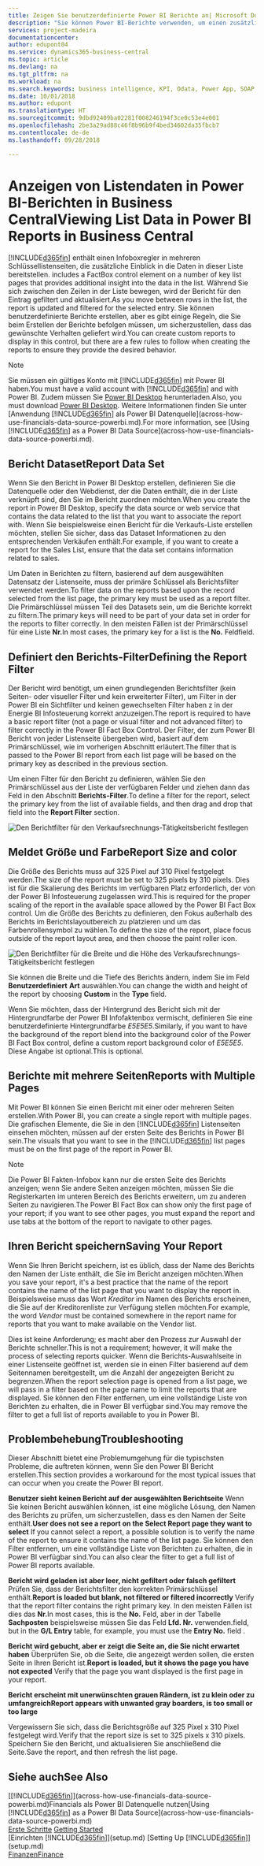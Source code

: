 ```yaml
---
title: Zeigen Sie benutzerdefinierte Power BI Berichte an| Microsoft Docs
description: "Sie können Power BI-Berichte verwenden, um einen zusätzlichen Einblick in Daten in Listen zu gewinnen."
services: project-madeira
documentationcenter: 
author: edupont04
ms.service: dynamics365-business-central
ms.topic: article
ms.devlang: na
ms.tgt_pltfrm: na
ms.workload: na
ms.search.keywords: business intelligence, KPI, Odata, Power App, SOAP, analysis
ms.date: 10/01/2018
ms.author: edupont
ms.translationtype: HT
ms.sourcegitcommit: 9dbd92409ba02281f008246194f3ce0c53e4e001
ms.openlocfilehash: 2be3a29ad88c46f8b96b9f4bed34602da35fbcb7
ms.contentlocale: de-de
ms.lasthandoff: 09/28/2018

---
```

# <a name="viewing-list-data-in-power-bi-reports-in-business-central"></a><span data-ttu-id="bb121-103">Anzeigen von Listendaten in Power BI-Berichten in Business Central</span><span class="sxs-lookup"><span data-stu-id="bb121-103">Viewing List Data in Power BI Reports in Business Central</span></span> 
[!INCLUDE[d365fin](includes/d365fin_md.md)] <span data-ttu-id="bb121-104">enthält einen Infoboxregler in mehreren Schlüssellistenseiten, die zusätzliche Einblick in die Daten in dieser Liste bereitstellen.</span><span class="sxs-lookup"><span data-stu-id="bb121-104"> includes a FactBox control element on a number of key list pages that provides additional insight into the data in the list.</span></span> <span data-ttu-id="bb121-105">Während Sie sich zwischen den Zeilen in der Liste bewegen, wird der Bericht für den Eintrag gefiltert und aktualisiert.</span><span class="sxs-lookup"><span data-stu-id="bb121-105">As you move between rows in the list, the report is updated and filtered for the selected entry.</span></span> <span data-ttu-id="bb121-106">Sie können benutzerdefinierte Berichte erstellen, aber es gibt einige Regeln, die Sie beim Erstellen der Berichte befolgen müssen, um sicherzustellen, dass das gewünschte Verhalten geliefert wird.</span><span class="sxs-lookup"><span data-stu-id="bb121-106">You can create custom reports to display in this control, but there are a few rules to follow when creating the reports to ensure they provide the desired behavior.</span></span>  

> [!NOTE]  
>   <span data-ttu-id="bb121-107">Sie müssen ein gültiges Konto mit [!INCLUDE[d365fin](includes/d365fin_md.md)] mit Power BI haben.</span><span class="sxs-lookup"><span data-stu-id="bb121-107">You must have a valid account with [!INCLUDE[d365fin](includes/d365fin_md.md)] and with Power BI.</span></span> <span data-ttu-id="bb121-108">Zudem müssen Sie [Power BI Desktop](https://powerbi.microsoft.com/en-us/desktop/) herunterladen.</span><span class="sxs-lookup"><span data-stu-id="bb121-108">Also, you must download [Power BI Desktop](https://powerbi.microsoft.com/en-us/desktop/).</span></span> <span data-ttu-id="bb121-109">Weitere Informationen finden Sie unter [Anwendung [!INCLUDE[d365fin](includes/d365fin_md.md)] als Power BI Datenquelle](across-how-use-financials-data-source-powerbi.md).</span><span class="sxs-lookup"><span data-stu-id="bb121-109">For more information, see [Using [!INCLUDE[d365fin](includes/d365fin_md.md)] as a Power BI Data Source](across-how-use-financials-data-source-powerbi.md).</span></span>  

## <a name="report-data-set"></a><span data-ttu-id="bb121-110">Bericht Dataset</span><span class="sxs-lookup"><span data-stu-id="bb121-110">Report Data Set</span></span>
<span data-ttu-id="bb121-111">Wenn Sie den Bericht in Power BI Desktop erstellen, definieren Sie die Datenquelle oder den Webdienst, der die Daten enthält, die in der Liste verknüpft sind, den Sie im Bericht zuordnen möchten.</span><span class="sxs-lookup"><span data-stu-id="bb121-111">When you create the report in Power BI Desktop, specify the data source or web service that contains the data related to the list that you want to associate the report with.</span></span> <span data-ttu-id="bb121-112">Wenn Sie beispielsweise einen Bericht für die Verkaufs-Liste erstellen möchten, stellen Sie sicher, dass das Dataset Informationen zu den entsprechenden Verkäufen enthält.</span><span class="sxs-lookup"><span data-stu-id="bb121-112">For example, if you want to create a report for the Sales List, ensure that the data set contains information related to sales.</span></span>  

<span data-ttu-id="bb121-113">Um Daten in Berichten zu filtern, basierend auf dem ausgewählten Datensatz der Listenseite, muss der primäre Schlüssel als Berichtsfilter verwendet werden.</span><span class="sxs-lookup"><span data-stu-id="bb121-113">To filter data on the reports based upon the record selected from the list page, the primary key must be used as a report filter.</span></span> <span data-ttu-id="bb121-114">Die Primärschlüssel müssen Teil des Datasets sein, um die Berichte korrekt zu filtern.</span><span class="sxs-lookup"><span data-stu-id="bb121-114">The primary keys will need to be part of your data set in order for the reports to filter correctly.</span></span> <span data-ttu-id="bb121-115">In den meisten Fällen ist der Primärschlüssel für eine Liste **Nr.**</span><span class="sxs-lookup"><span data-stu-id="bb121-115">In most cases, the primary key for a list is the **No.**</span></span> <span data-ttu-id="bb121-116">Feld</span><span class="sxs-lookup"><span data-stu-id="bb121-116">field.</span></span>  

## <a name="defining-the-report-filter"></a><span data-ttu-id="bb121-117">Definiert den Berichts-Filter</span><span class="sxs-lookup"><span data-stu-id="bb121-117">Defining the Report Filter</span></span>
<span data-ttu-id="bb121-118">Der Bericht wird benötigt, um einen grundlegenden Berichtsfilter (kein Seiten- oder visueller Filter und kein erweiterter Filter), um Filter in der Power BI ein Sichtfilter und keinen gewechselten Filter haben z in der Energie BI Infosteuerung korrekt anzuzeigen.</span><span class="sxs-lookup"><span data-stu-id="bb121-118">The report is required to have a basic report filter (not a page or visual filter and not advanced filter) to filter correctly in the Power BI Fact Box Control.</span></span> <span data-ttu-id="bb121-119">Der Filter, der zum Power BI Bericht von jeder Listenseite übergeben wird, basiert auf dem Primärschlüssel, wie im vorherigen Abschnitt erläutert.</span><span class="sxs-lookup"><span data-stu-id="bb121-119">The filter that is passed to the Power BI report from each list page will be based on the primary key as described in the previous section.</span></span>  

<span data-ttu-id="bb121-120">Um einen Filter für den Bericht zu definieren, wählen Sie den Primärschlüssel aus der Liste der verfügbaren Felder und ziehen dann das Feld in den Abschnitt **Berichts-Filter**.</span><span class="sxs-lookup"><span data-stu-id="bb121-120">To define a filter for the report, select the primary key from the list of available fields, and then drag and drop that field into the **Report Filter** section.</span></span>  

![Den Berichtfilter für den Verkaufsrechnungs-Tätigkeitsbericht festlegen](./media/across-how-use-powerbi-reports-factbox/financials-powerbi-report-filter.png)

## <a name="report-size-and-color"></a><span data-ttu-id="bb121-122">Meldet Größe und Farbe</span><span class="sxs-lookup"><span data-stu-id="bb121-122">Report Size and color</span></span>
<span data-ttu-id="bb121-123">Die Größe des Berichts muss auf 325 Pixel auf 310 Pixel festgelegt werden.</span><span class="sxs-lookup"><span data-stu-id="bb121-123">The size of the report must be set to 325 pixels by 310 pixels.</span></span> <span data-ttu-id="bb121-124">Dies ist für die Skalierung des Berichts im verfügbaren Platz erforderlich, der von der Power BI Infosteuerung zugelassen wird.</span><span class="sxs-lookup"><span data-stu-id="bb121-124">This is required for the proper scaling of the report in the available space allowed by the Power BI Fact Box control.</span></span> <span data-ttu-id="bb121-125">Um die Größe des Berichts zu definieren, den Fokus außerhalb des Berichts im Berichtslayoutbereich zu platzieren und um das Farbenrollensymbol zu wählen.</span><span class="sxs-lookup"><span data-stu-id="bb121-125">To define the size of the report, place focus outside of the report layout area, and then choose the paint roller icon.</span></span>

![Den Berichtfilter für die Breite und die Höhe des Verkaufsrechnungs-Tätigkeitsbericht festlegen](./media/across-how-use-powerbi-reports-factbox/financials-powerbi-report-sizing.png)

<span data-ttu-id="bb121-127">Sie können die Breite und die Tiefe des Berichts ändern, indem Sie im Feld **Benutzerdefiniert** **Art** auswählen.</span><span class="sxs-lookup"><span data-stu-id="bb121-127">You can change the width and height of the report by choosing **Custom** in the **Type** field.</span></span>

<span data-ttu-id="bb121-128">Wenn Sie möchten, dass der Hintergrund des Bericht sich mit der Hintergrundfarbe der Power BI Infofaktenbox vermischt, definieren Sie eine benutzerdefinierte Hintergrundfarbe *E5E5E5*.</span><span class="sxs-lookup"><span data-stu-id="bb121-128">Similarly, if you want to have the background of the report blend into the background color of the Power BI Fact Box control, define a custom report background color of *E5E5E5*.</span></span> <span data-ttu-id="bb121-129">Diese Angabe ist optional.</span><span class="sxs-lookup"><span data-stu-id="bb121-129">This is optional.</span></span>  

## <a name="reports-with-multiple-pages"></a><span data-ttu-id="bb121-130">Berichte mit mehrere Seiten</span><span class="sxs-lookup"><span data-stu-id="bb121-130">Reports with Multiple Pages</span></span>
<span data-ttu-id="bb121-131">Mit Power BI können Sie einen Bericht mit einer oder mehreren Seiten erstellen.</span><span class="sxs-lookup"><span data-stu-id="bb121-131">With Power BI, you can create a single report with multiple pages.</span></span> <span data-ttu-id="bb121-132">Die grafischen Elemente, die Sie in den [!INCLUDE[d365fin](includes/d365fin_md.md)] Listenseiten einsehen möchten, müssen auf der ersten Seite des Berichts in Power BI sein.</span><span class="sxs-lookup"><span data-stu-id="bb121-132">The visuals that you want to see in the [!INCLUDE[d365fin](includes/d365fin_md.md)] list pages must be on the first page of the report in Power BI.</span></span>  

> [!NOTE]  
>  <span data-ttu-id="bb121-133">Die Power BI Fakten-Infobox kann nur die ersten Seite des Berichts anzeigen; wenn Sie andere Seiten anzeigen möchten, müssen Sie die Registerkarten im unteren Bereich des Berichts erweitern, um zu anderen Seiten zu navigieren.</span><span class="sxs-lookup"><span data-stu-id="bb121-133">The Power BI Fact Box can show only the first page of your report; if you want to see other pages, you must expand the report and use tabs at the bottom of the report to navigate to other pages.</span></span>  

## <a name="saving-your-report"></a><span data-ttu-id="bb121-134">Ihren Bericht speichern</span><span class="sxs-lookup"><span data-stu-id="bb121-134">Saving Your Report</span></span>

<span data-ttu-id="bb121-135">Wenn Sie Ihren Bericht speichern, ist es üblich, dass der Name des Berichts den Namen der Liste enthält, die Sie im Bericht anzeigen möchten.</span><span class="sxs-lookup"><span data-stu-id="bb121-135">When you save your report, it's a best practice that the name of the report contains the name of the list page that you want to display the report in.</span></span> <span data-ttu-id="bb121-136">Beispielsweise muss das Wort *Kreditor* im Namen des Berichts erscheinen, die Sie auf der Kreditorenliste zur Verfügung stellen möchten.</span><span class="sxs-lookup"><span data-stu-id="bb121-136">For example, the word *Vendor* must be contained somewhere in the report name for reports that you want to make available on the Vendor list.</span></span>  

<span data-ttu-id="bb121-137">Dies ist keine Anforderung; es macht aber den Prozess zur Auswahl der Berichte schneller.</span><span class="sxs-lookup"><span data-stu-id="bb121-137">This is not a requirement; however, it will make the process of selecting reports quicker.</span></span> <span data-ttu-id="bb121-138">Wenn die Berichts-Auswahlseite in einer Listenseite geöffnet ist, werden sie in einen Filter basierend auf dem Seitennamen bereitgestellt, um die Anzahl der angezeigten Bericht zu begrenzen.</span><span class="sxs-lookup"><span data-stu-id="bb121-138">When the report selection page is opened from a list page, we will pass in a filter based on the page name to limit the reports that are displayed.</span></span>  <span data-ttu-id="bb121-139">Sie können den Filter entfernen, um eine vollständige Liste von Berichten zu erhalten, die in Power BI verfügbar sind.</span><span class="sxs-lookup"><span data-stu-id="bb121-139">You may remove the filter to get a full list of reports available to you in Power BI.</span></span>  

## <a name="troubleshooting"></a><span data-ttu-id="bb121-140">Problembehebung</span><span class="sxs-lookup"><span data-stu-id="bb121-140">Troubleshooting</span></span>
<span data-ttu-id="bb121-141">Dieser Abschnitt bietet eine Problemumgehung für die typischsten Probleme, die auftreten können, wenn Sie den Power BI Bericht erstellen.</span><span class="sxs-lookup"><span data-stu-id="bb121-141">This section provides a workaround for the most typical issues that can occur when you create the Power BI report.</span></span>  

<span data-ttu-id="bb121-142">**Benutzer sieht keinen Bericht auf der ausgewählten Berichtseite** Wenn Sie keinen Bericht auswählen können, ist eine mögliche Lösung, den Namen des Berichts zu prüfen, um sicherzustellen, dass es den Namen der Seite enthält.</span><span class="sxs-lookup"><span data-stu-id="bb121-142">**User does not see a report on the Select Report page they want to select** If you cannot select a report, a possible solution is to verify the name of the report to ensure it contains the name of the list page.</span></span> <span data-ttu-id="bb121-143">Sie können den Filter entfernen, um eine vollständige Liste von Berichten zu erhalten, die in Power BI verfügbar sind.</span><span class="sxs-lookup"><span data-stu-id="bb121-143">You can also clear the filter to get a full list of Power BI reports available.</span></span>  

<span data-ttu-id="bb121-144">**Bericht wird geladen ist aber leer, nicht gefiltert oder falsch gefiltert** Prüfen Sie, dass der Berichtsfilter den korrekten Primärschlüssel enthält.</span><span class="sxs-lookup"><span data-stu-id="bb121-144">**Report is loaded but blank, not filtered or filtered incorrectly** Verify that the report filter contains the right primary key.</span></span> <span data-ttu-id="bb121-145">In den meisten Fällen ist dies das **Nr.**</span><span class="sxs-lookup"><span data-stu-id="bb121-145">In most cases, this is the **No.**</span></span> <span data-ttu-id="bb121-146">Feld, aber in der Tabelle **Sachposten** beispielsweise müssen Sie das Feld **Lfd. Nr.** verwenden.</span><span class="sxs-lookup"><span data-stu-id="bb121-146">field, but in the **G/L Entry** table, for example, you must use the **Entry No.** field  .</span></span>

<span data-ttu-id="bb121-147">**Bericht wird gebucht, aber er zeigt die Seite an, die Sie nicht erwartet haben** Überprüfen Sie, ob die Seite, die angezeigt werden sollen, die ersten Seite in Ihren Bericht ist.</span><span class="sxs-lookup"><span data-stu-id="bb121-147">**Report is loaded, but it shows the page you have not expected** Verify that the page you want displayed is the first page in your report.</span></span>  

<span data-ttu-id="bb121-148">**Bericht erscheint mit unerwünschten grauen Rändern, ist zu klein oder zu umfangreich**</span><span class="sxs-lookup"><span data-stu-id="bb121-148">**Report appears with unwanted gray boarders, is too small or too large**</span></span>

<span data-ttu-id="bb121-149">Vergewissern Sie sich, dass die Berichtsgröße auf 325 Pixel x 310 Pixel festgelegt wird.</span><span class="sxs-lookup"><span data-stu-id="bb121-149">Verify that the report size is set to 325 pixels x 310 pixels.</span></span> <span data-ttu-id="bb121-150">Speichern Sie den Bericht, und aktualisieren Sie anschließend die Seite.</span><span class="sxs-lookup"><span data-stu-id="bb121-150">Save the report, and then refresh the list page.</span></span>  

## <a name="see-also"></a><span data-ttu-id="bb121-151">Siehe auch</span><span class="sxs-lookup"><span data-stu-id="bb121-151">See Also</span></span>
<span data-ttu-id="bb121-152">[[!INCLUDE[d365fin](includes/d365fin_md.md)]](across-how-use-financials-data-source-powerbi.md)Financials als Power BI Datenquelle nutzen</span><span class="sxs-lookup"><span data-stu-id="bb121-152">[Using [!INCLUDE[d365fin](includes/d365fin_md.md)] as a Power BI Data Source](across-how-use-financials-data-source-powerbi.md)</span></span>  
<span data-ttu-id="bb121-153">[Erste Schritte](product-get-started.md)  </span><span class="sxs-lookup"><span data-stu-id="bb121-153">[Getting Started](product-get-started.md)  </span></span>  
<span data-ttu-id="bb121-154">[Einrichten [!INCLUDE[d365fin](includes/d365fin_md.md)]](setup.md)  </span><span class="sxs-lookup"><span data-stu-id="bb121-154">[Setting Up [!INCLUDE[d365fin](includes/d365fin_md.md)]](setup.md)  </span></span>  
[<span data-ttu-id="bb121-155">Finanzen</span><span class="sxs-lookup"><span data-stu-id="bb121-155">Finance</span></span>](finance.md)  

